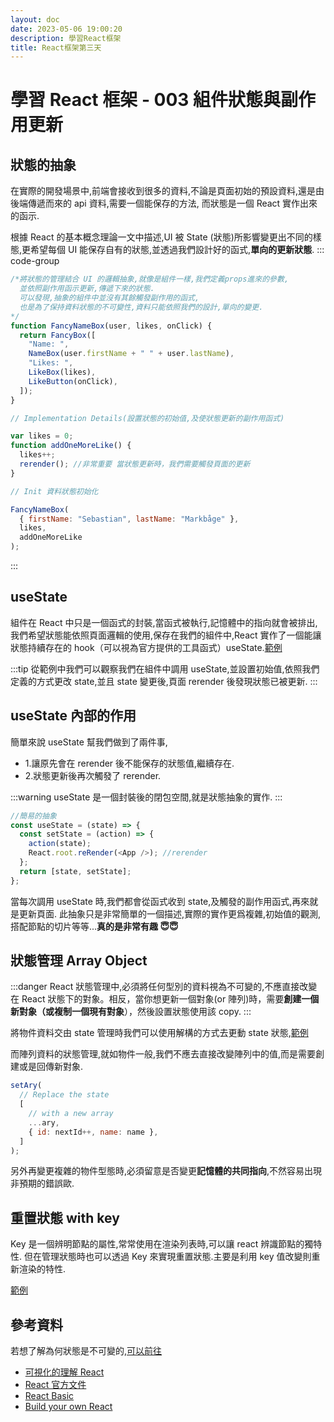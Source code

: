 ```yaml
---
layout: doc
date: 2023-05-06 19:00:20
description: 學習React框架
title: React框架第三天
---
```


# 學習 React 框架 - 003 組件狀態與副作用更新

## 狀態的抽象

在實際的開發場景中,前端會接收到很多的資料,不論是頁面初始的預設資料,還是由後端傳遞而來的 api 資料,需要一個能保存的方法,
而狀態是一個 React 實作出來的函示.

根據 React 的基本概念理論一文中描述,UI 被 State (狀態)所影響變更出不同的樣態,更希望每個 UI 能保存自有的狀態,並透過我們設計好的函式,**單向的更新狀態**.
::: code-group

```javascript [引用自基本概念]
/*將狀態的管理結合 UI 的邏輯抽象,就像是組件一樣,我們定義props進來的參數,
  並依照副作用函示更新,傳遞下來的狀態.
  可以發現,抽象的組件中並沒有其餘觸發副作用的函式,
  也是為了保持資料狀態的不可變性,資料只能依照我們的設計,單向的變更.
*/
function FancyNameBox(user, likes, onClick) {
  return FancyBox([
    "Name: ",
    NameBox(user.firstName + " " + user.lastName),
    "Likes: ",
    LikeBox(likes),
    LikeButton(onClick),
  ]);
}

// Implementation Details(設置狀態的初始值,及使狀態更新的副作用函式)

var likes = 0;
function addOneMoreLike() {
  likes++;
  rerender(); //非常重要 當狀態更新時，我們需要觸發頁面的更新
}

// Init 資料狀態初始化

FancyNameBox(
  { firstName: "Sebastian", lastName: "Markbåge" },
  likes,
  addOneMoreLike
);
```

:::

## useState

組件在 React 中只是一個函式的封裝,當函式被執行,記憶體中的指向就會被排出,我們希望狀態能依照頁面邏輯的使用,保存在我們的組件中,React 實作了一個能讓狀態持續存在的 hook（可以視為官方提供的工具函式）useState.[範例](https://codepen.io/eepson123tw/pen/NWOyNYP?editors=1010)

:::tip
從範例中我們可以觀察我們在組件中調用 useState,並設置初始值,依照我們定義的方式更改 state,並且 state 變更後,頁面 rerender 後發現狀態已被更新.
:::

## useState 內部的作用

簡單來說 useState 幫我們做到了兩件事,

- 1.讓原先會在 rerender 後不能保存的狀態值,繼續存在.
- 2.狀態更新後再次觸發了 rerender.

:::warning
useState 是一個封裝後的閉包空間,就是狀態抽象的實作.
:::

```javascript
//簡易的抽象
const useState = (state) => {
  const setState = (action) => {
    action(state);
    React.root.reRender(<App />); //rerender
  };
  return [state, setState];
};
```

當每次調用 useState 時,我們都會從函式收到 state,及觸發的副作用函式,再來就是更新頁面.
此抽象只是非常簡單的一個描述,實際的實作更爲複雜,初始值的觀測,搭配節點的切片等等...**真的是非常有趣 😇😇**

## 狀態管理 Array Object

:::danger
React 狀態管理中,必須將任何型別的資料視為不可變的,不應直接改變在 React 狀態下的對象。相反，當你想更新一個對象(or 陣列)時，需要**創建一個新對象（或複制一個現有對象**），然後設置狀態使用該 copy.
:::

將物件資料交由 state 管理時我們可以使用解構的方式去更動 state 狀態,[範例](https://codepen.io/eepson123tw/pen/NWOyNYP?editors=1011)

而陣列資料的狀態管理,就如物件一般,我們不應去直接改變陣列中的值,而是需要創建或是回傳新對象.

```js
setAry(
  // Replace the state
  [
    // with a new array
    ...ary,
    { id: nextId++, name: name },
  ]
);
```

另外再變更複雜的物件型態時,必須留意是否變更**記憶體的共同指向**,不然容易出現非預期的錯誤歐.

## 重置狀態 with key

Key 是一個辨明節點的屬性,常常使用在渲染列表時,可以讓 react 辨識節點的獨特性.
但在管理狀態時也可以透過 Key 來實現重置狀態.主要是利用 key 值改變則重新渲染的特性.

[範例](https://codepen.io/eepson123tw/pen/NWOyNYP?editors=0011)

## 參考資料

若想了解為何狀態是不可變的,[可以前往](https://react.dev/learn/updating-objects-in-state#why-is-mutating-state-not-recommended-in-react)

- [可視化的理解 React](https://react.gg/visualized#history-of-the-web)
- [React 官方文件](https://react.dev/)
- [React Basic](https://github.com/reactjs/react-basic)
- [Build your own React](https://pomb.us/build-your-own-react/)

<GitTalk/>
